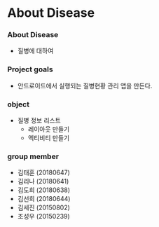 About Disease
============ 
### About Disease
- 질병에 대하여


### Project goals
* 안드로이드에서 실행되는 질병현황 관리 앱을 만든다.

### object
* 질병 정보 리스트 
  * 레이아웃 만들기
  * 엑티비티 만들기

### group member 
* 김태훈 (20180647)
* 김리나 (20180641)
* 김도희 (20180638)
* 김선희 (20180644)
* 김세진 (20150802)
* 조성우 (20150239)


